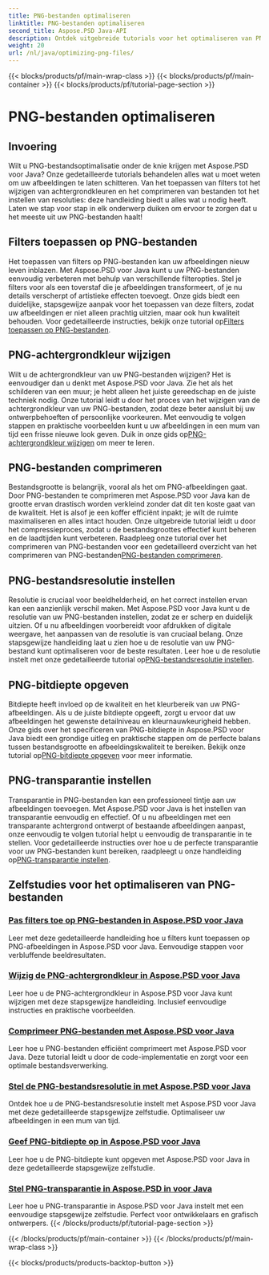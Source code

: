 ```yaml
---
title: PNG-bestanden optimaliseren
linktitle: PNG-bestanden optimaliseren
second_title: Aspose.PSD Java-API
description: Ontdek uitgebreide tutorials voor het optimaliseren van PNG-bestanden met Aspose.PSD voor Java, waarin filters, achtergrondkleurveranderingen, compressie, resolutie, bitdiepte en transparantie aan bod komen.
weight: 20
url: /nl/java/optimizing-png-files/
---
```


{{< blocks/products/pf/main-wrap-class >}}
{{< blocks/products/pf/main-container >}}
{{< blocks/products/pf/tutorial-page-section >}}

# PNG-bestanden optimaliseren

## Invoering

Wilt u PNG-bestandsoptimalisatie onder de knie krijgen met Aspose.PSD voor Java? Onze gedetailleerde tutorials behandelen alles wat u moet weten om uw afbeeldingen te laten schitteren. Van het toepassen van filters tot het wijzigen van achtergrondkleuren en het comprimeren van bestanden tot het instellen van resoluties: deze handleiding biedt u alles wat u nodig heeft. Laten we stap voor stap in elk onderwerp duiken om ervoor te zorgen dat u het meeste uit uw PNG-bestanden haalt!

## Filters toepassen op PNG-bestanden

Het toepassen van filters op PNG-bestanden kan uw afbeeldingen nieuw leven inblazen. Met Aspose.PSD voor Java kunt u uw PNG-bestanden eenvoudig verbeteren met behulp van verschillende filteropties. Stel je filters voor als een toverstaf die je afbeeldingen transformeert, of je nu details verscherpt of artistieke effecten toevoegt. Onze gids biedt een duidelijke, stapsgewijze aanpak voor het toepassen van deze filters, zodat uw afbeeldingen er niet alleen prachtig uitzien, maar ook hun kwaliteit behouden. Voor gedetailleerde instructies, bekijk onze tutorial op[Filters toepassen op PNG-bestanden](./apply-filters-png-files/).

## PNG-achtergrondkleur wijzigen

Wilt u de achtergrondkleur van uw PNG-bestanden wijzigen? Het is eenvoudiger dan u denkt met Aspose.PSD voor Java. Zie het als het schilderen van een muur; je hebt alleen het juiste gereedschap en de juiste techniek nodig. Onze tutorial leidt u door het proces van het wijzigen van de achtergrondkleur van uw PNG-bestanden, zodat deze beter aansluit bij uw ontwerpbehoeften of persoonlijke voorkeuren. Met eenvoudig te volgen stappen en praktische voorbeelden kunt u uw afbeeldingen in een mum van tijd een frisse nieuwe look geven. Duik in onze gids op[PNG-achtergrondkleur wijzigen](./change-png-background-color/) om meer te leren.

## PNG-bestanden comprimeren

Bestandsgrootte is belangrijk, vooral als het om PNG-afbeeldingen gaat. Door PNG-bestanden te comprimeren met Aspose.PSD voor Java kan de grootte ervan drastisch worden verkleind zonder dat dit ten koste gaat van de kwaliteit. Het is alsof je een koffer efficiënt inpakt; je wilt de ruimte maximaliseren en alles intact houden. Onze uitgebreide tutorial leidt u door het compressieproces, zodat u de bestandsgroottes effectief kunt beheren en de laadtijden kunt verbeteren. Raadpleeg onze tutorial over het comprimeren van PNG-bestanden voor een gedetailleerd overzicht van het comprimeren van PNG-bestanden[PNG-bestanden comprimeren](./compress-png-files/).

## PNG-bestandsresolutie instellen

 Resolutie is cruciaal voor beeldhelderheid, en het correct instellen ervan kan een aanzienlijk verschil maken. Met Aspose.PSD voor Java kunt u de resolutie van uw PNG-bestanden instellen, zodat ze er scherp en duidelijk uitzien. Of u nu afbeeldingen voorbereidt voor afdrukken of digitale weergave, het aanpassen van de resolutie is van cruciaal belang. Onze stapsgewijze handleiding laat u zien hoe u de resolutie van uw PNG-bestand kunt optimaliseren voor de beste resultaten. Leer hoe u de resolutie instelt met onze gedetailleerde tutorial op[PNG-bestandsresolutie instellen](./set-png-file-resolution/).

## PNG-bitdiepte opgeven

 Bitdiepte heeft invloed op de kwaliteit en het kleurbereik van uw PNG-afbeeldingen. Als u de juiste bitdiepte opgeeft, zorgt u ervoor dat uw afbeeldingen het gewenste detailniveau en kleurnauwkeurigheid hebben. Onze gids over het specificeren van PNG-bitdiepte in Aspose.PSD voor Java biedt een grondige uitleg en praktische stappen om de perfecte balans tussen bestandsgrootte en afbeeldingskwaliteit te bereiken. Bekijk onze tutorial op[PNG-bitdiepte opgeven](./specify-png-bit-depth/) voor meer informatie.

## PNG-transparantie instellen

 Transparantie in PNG-bestanden kan een professioneel tintje aan uw afbeeldingen toevoegen. Met Aspose.PSD voor Java is het instellen van transparantie eenvoudig en effectief. Of u nu afbeeldingen met een transparante achtergrond ontwerpt of bestaande afbeeldingen aanpast, onze eenvoudig te volgen tutorial helpt u eenvoudig de transparantie in te stellen. Voor gedetailleerde instructies over hoe u de perfecte transparantie voor uw PNG-bestanden kunt bereiken, raadpleegt u onze handleiding op[PNG-transparantie instellen](./set-png-transparency/).

## Zelfstudies voor het optimaliseren van PNG-bestanden
### [Pas filters toe op PNG-bestanden in Aspose.PSD voor Java](./apply-filters-png-files/)
Leer met deze gedetailleerde handleiding hoe u filters kunt toepassen op PNG-afbeeldingen in Aspose.PSD voor Java. Eenvoudige stappen voor verbluffende beeldresultaten.
### [Wijzig de PNG-achtergrondkleur in Aspose.PSD voor Java](./change-png-background-color/)
Leer hoe u de PNG-achtergrondkleur in Aspose.PSD voor Java kunt wijzigen met deze stapsgewijze handleiding. Inclusief eenvoudige instructies en praktische voorbeelden.
### [Comprimeer PNG-bestanden met Aspose.PSD voor Java](./compress-png-files/)
Leer hoe u PNG-bestanden efficiënt comprimeert met Aspose.PSD voor Java. Deze tutorial leidt u door de code-implementatie en zorgt voor een optimale bestandsverwerking.
### [Stel de PNG-bestandsresolutie in met Aspose.PSD voor Java](./set-png-file-resolution/)
Ontdek hoe u de PNG-bestandsresolutie instelt met Aspose.PSD voor Java met deze gedetailleerde stapsgewijze zelfstudie. Optimaliseer uw afbeeldingen in een mum van tijd.
### [Geef PNG-bitdiepte op in Aspose.PSD voor Java](./specify-png-bit-depth/)
Leer hoe u de PNG-bitdiepte kunt opgeven met Aspose.PSD voor Java in deze gedetailleerde stapsgewijze zelfstudie.
### [Stel PNG-transparantie in Aspose.PSD in voor Java](./set-png-transparency/)
Leer hoe u PNG-transparantie in Aspose.PSD voor Java instelt met een eenvoudige stapsgewijze zelfstudie. Perfect voor ontwikkelaars en grafisch ontwerpers.
{{< /blocks/products/pf/tutorial-page-section >}}

{{< /blocks/products/pf/main-container >}}
{{< /blocks/products/pf/main-wrap-class >}}

{{< blocks/products/products-backtop-button >}}
